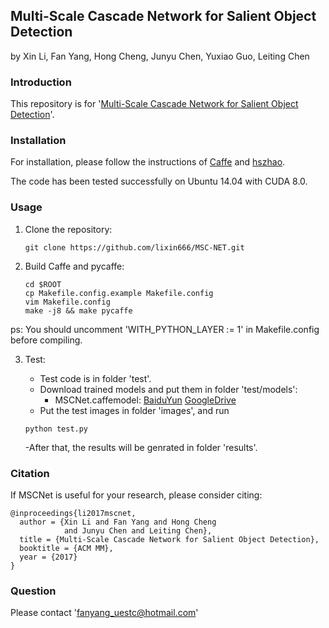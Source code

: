 ## Multi-Scale Cascade Network for Salient Object Detection

by Xin Li, Fan Yang, Hong Cheng, Junyu Chen, Yuxiao Guo, Leiting Chen

### Introduction

This repository is for '[Multi-Scale Cascade Network for Salient Object Detection](http://delivery.acm.org/10.1145/3130000/3123290/p439-li.pdf?ip=121.49.77.113&id=3123290&acc=ACTIVE%20SERVICE&key=BF85BBA5741FDC6E%2E21AB2B2297141EDA%2E4D4702B0C3E38B35%2E4D4702B0C3E38B35&CFID=840107087&CFTOKEN=16900689&__acm__=1513169790_7a38b564badf04f0c17e85a3ad61c9f4#URLTOKEN#)'.
### Installation

For installation, please follow the instructions of [Caffe](https://github.com/BVLC/caffe) and [hszhao](https://github.com/hszhao/PSPNet).

The code has been tested successfully on Ubuntu 14.04 with CUDA 8.0.

### Usage

1. Clone the repository:

   ```shell
   git clone https://github.com/lixin666/MSC-NET.git
   ```

2. Build Caffe and pycaffe:

   ```shell
   cd $ROOT
   cp Makefile.config.example Makefile.config
   vim Makefile.config
   make -j8 && make pycaffe
   ```
ps: You should uncomment 'WITH_PYTHON_LAYER := 1' in Makefile.config before compiling.


3. Test:

   - Test code is in folder 'test'.
   - Download trained models and put them in folder 'test/models':
     - MSCNet.caffemodel: [BaiduYun](https://pan.baidu.com/s/1eSfaDto) [GoogleDrive](https://drive.google.com/open?id=1wb71oU49G3gyor7vF1qDgPq0ePCFYHKG)
   - Put the test images in folder 'images', and run
   
   ```shell
   python test.py
   ```
   -After that, the results will be genrated in folder 'results'.
### Citation
If MSCNet is useful for your research, please consider citing:

    @inproceedings{li2017mscnet,
      author = {Xin Li and Fan Yang and Hong Cheng 
                and Junyu Chen and Leiting Chen},
      title = {Multi-Scale Cascade Network for Salient Object Detection},
      booktitle = {ACM MM},
      year = {2017}
    }

### Question
Please contact 'fanyang_uestc@hotmail.com'
